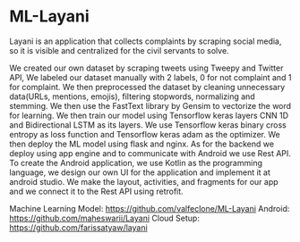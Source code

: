 # ML-Layani

Layani is an application that collects complaints by scraping social media, so it is visible and centralized for the civil servants to solve.

We created our own dataset by scraping tweets using Tweepy and Twitter API, We labeled our dataset manually with 2 labels, 0 for not complaint and 1 for complaint. We then preprocessed the dataset by cleaning unnecessary data(URLs, mentions, emojis), filtering stopwords, normalizing and stemming. We then use the FastText library by Gensim to vectorize the word for learning. We then train our model using Tensorflow keras layers CNN 1D and Bidirectional LSTM as its layers. We use Tensorflow keras binary cross entropy as loss function and Tensorflow keras adam as the optimizer. We then deploy the ML model using flask and nginx. As for the backend we deploy using app engine and to communicate with Android we use Rest API. To create the Android application, we use Kotlin as the programming language, we design our own UI for the application and implement it at android studio. We make the layout, activities, and fragments for our app and we connect it to the Rest API using retrofit.

Machine Learning Model: https://github.com/valfeclone/ML-Layani
Android: https://github.com/maheswarii/Layani 
Cloud Setup: https://github.com/farissatyaw/layani
